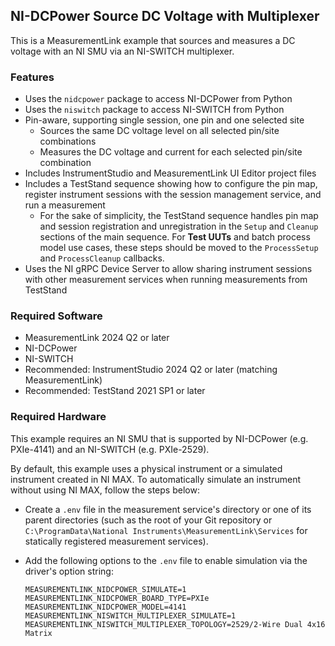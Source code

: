 ## NI-DCPower Source DC Voltage with Multiplexer

This is a MeasurementLink example that sources and measures a DC voltage with an
NI SMU via an NI-SWITCH multiplexer.

### Features

- Uses the `nidcpower` package to access NI-DCPower from Python
- Uses the `niswitch` package to access NI-SWITCH from Python
- Pin-aware, supporting single session, one pin and one selected site
  - Sources the same DC voltage level on all selected pin/site combinations
  - Measures the DC voltage and current for each selected pin/site combination
- Includes InstrumentStudio and MeasurementLink UI Editor project files
- Includes a TestStand sequence showing how to configure the pin map, register
  instrument sessions with the session management service, and run a measurement
  - For the sake of simplicity, the TestStand sequence handles pin map and
    session registration and unregistration in the `Setup` and `Cleanup`
    sections of the main sequence. For **Test UUTs** and batch process model use
    cases, these steps should be moved to the `ProcessSetup` and
    `ProcessCleanup` callbacks.
- Uses the NI gRPC Device Server to allow sharing instrument sessions with other
  measurement services when running measurements from TestStand

### Required Software

- MeasurementLink 2024 Q2 or later
- NI-DCPower
- NI-SWITCH
- Recommended: InstrumentStudio 2024 Q2 or later (matching MeasurementLink)
- Recommended: TestStand 2021 SP1 or later

### Required Hardware

This example requires an NI SMU that is supported by NI-DCPower (e.g. PXIe-4141)
and an NI-SWITCH (e.g. PXIe-2529).

By default, this example uses a physical instrument or a simulated instrument
created in NI MAX. To automatically simulate an instrument without using NI MAX,
follow the steps below:
- Create a `.env` file in the measurement service's directory or one of its
  parent directories (such as the root of your Git repository or
  `C:\ProgramData\National Instruments\MeasurementLink\Services` for statically
  registered measurement services).
- Add the following options to the `.env` file to enable simulation via the
  driver's option string:

  ```
  MEASUREMENTLINK_NIDCPOWER_SIMULATE=1 
  MEASUREMENTLINK_NIDCPOWER_BOARD_TYPE=PXIe
  MEASUREMENTLINK_NIDCPOWER_MODEL=4141
  MEASUREMENTLINK_NISWITCH_MULTIPLEXER_SIMULATE=1
  MEASUREMENTLINK_NISWITCH_MULTIPLEXER_TOPOLOGY=2529/2-Wire Dual 4x16 Matrix
  ```

